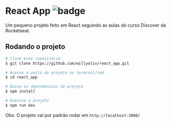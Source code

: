 # React App ![badge](https://img.shields.io/github/languages/top/willyoliv/react_app)
Um pequeno projeto feito em React seguindo as aulas do curso Discover da Rocketseat.

## Rodando o projeto
```bash
# Clone este repositório
$ git clone https://github.com/willyoliv/react_app.git

# Acesse a pasta do projeto no terminal/cmd
$ cd react_app

# Baixe as dependências do projeto
$ npm install

# Execute o projeto
$ npm run dev
```
Obs: O projeto vai por padrão rodar em `http://localhost:3000/`
